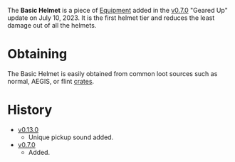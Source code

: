 The **Basic Helmet** is a piece of [Equipment](/equipment) added in the [v0.7.0](https://github.com/HasangerGames/suroi/releases/tag/v0.7.0) "Geared Up" update on July 10, 2023. It is the first helmet tier and reduces the least damage out of all the helmets.

# Obtaining

The Basic Helmet is easily obtained from common loot sources such as normal, AEGIS, or flint [crates](/obstacles/crates).

# History

 - [v0.13.0](https://github.com/HasangerGames/suroi/releases/tag/v0.13.0)
   - Unique pickup sound added.
 - [v0.7.0](https://github.com/HasangerGames/suroi/releases/tag/v0.7.0)
   - Added.
